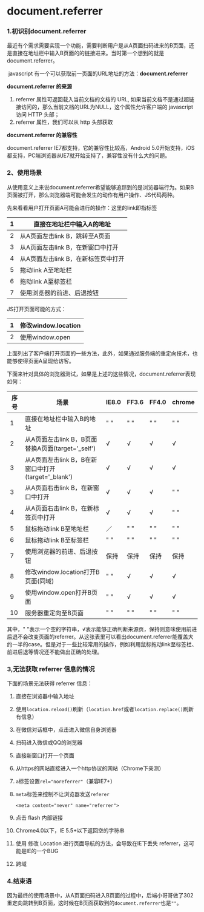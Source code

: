 # document.referrer

### 1.初识别document.referrer

​	最近有个需求需要实现一个功能，需要判断用户是从A页面扫码进来的B页面，还是直接在地址栏中输入B页面的的链接进来。当时第一个想到的就是document.referrer。

​	javascript 有一个可以获取前一页面的URL地址的方法：**document.referrer**

**document.referrer 的来源**

1. referrer 属性可返回载入当前文档的文档的 URL, 如果当前文档不是通过超链接访问的，那么当前文档的URL为NULL，这个属性允许客户端的 javascript 访问 HTTP 头部；
2. referrer 属性，我们可以从 http 头部获取

**document.referrer 的兼容性**

document.referrer IE7都支持，它的兼容性比较高，Android 5.0开始支持，iOS都支持，PC端浏览器从IE7就开始支持了，兼容性没有什么大的问题。



### 2、使用场景

​	从使用意义上来说document.referrer希望能够追踪到的是浏览器端行为。如果B页面被打开，那么浏览器端可能会发生的动作有用户操作、JS代码两种。 

先来看看用户打开页面A可能会进行的操作：这里的link即指<a>标签 

| 1    | 直接在地址栏中输入A的地址           |
| ---- | ----------------------------------- |
| 2    | 从A页面左击link B，跳转至A页面      |
| 3    | 从A页面左击link B，在新窗口中打开   |
| 4    | 从A页面左击link B，在新标签页中打开 |
| 5    | 拖动link A至地址栏                  |
| 6    | 拖动link A至标签栏                  |
| 7    | 使用浏览器的前进、后退按钮          |

JS打开页面可能的方式：

| 1    | 修改window.location |
| ---- | ------------------- |
| 2    | 使用window.open     |

上面列出了客户端打开页面的一些方法，此外，如果通过服务端的重定向技术，也能够使得页面A呈现给访客。

下面来针对具体的浏览器测试，如果是上述的这些情况，document.referrer表现如何：

| 序号 | 场景                                                | IE8.0 | FF3.6 | FF4.0 | chrome |
| ---- | --------------------------------------------------- | ----- | ----- | ----- | ------ |
| 1    | 直接在地址栏中输入B的地址                           | " "   | " "   | " "   | " "    |
| 2    | 从A页面左击link B，B页面替换A页面(target='_self')   | √     | √     | √     | √      |
| 3    | 从A页面左击link B，B在新窗口中打开(target='_blank') | √     | √     | √     | √      |
| 3    | 从A页面右击link B，在新窗口中打开                   | √     | √     | √     | " "    |
| 4    | 从A页面右击link B，在新标签页中打开                 | √     | √     | √     | " "    |
| 5    | 鼠标拖动link B至地址栏                              | ／    | " "   | " "   | " "    |
| 6    | 鼠标拖动link B至标签栏                              | " "   | " "   | " "   | " "    |
| 7    | 使用浏览器的前进、后退按钮                          | 保持  | 保持  | 保持  | 保持   |
| 8    | 修改window.location打开B页面(同域)                  | " "   | √     | √     | √      |
| 9    | 使用window.open打开B页面                            | " "   | √     | √     | √      |
| 10   | 服务器重定向至B页面                                 | " "   | " "   | " "   | " "    |

其中，" "表示一个空的字符串，√表示能够正确判断来源页，保持则意味使用前进后退不会改变页面的referrer。从这张表里可以看出document.referrer能覆盖大约一半的case。但是对于一些比较常用的操作，例如利用鼠标拖动link至标签栏、前进后退等情况还不能做出正确的处理。



### 3,无法获取 referrer 信息的情况

下面的场景无法获得 referrer 信息：

1. 直接在浏览器中输入地址

2. 使用`location.reload()`刷新（`location.href`或者`location.replace()`刷新有信息）

3. 在微信对话框中，点击进入微信自身浏览器

4. 扫码进入微信或QQ的浏览器

5. 直接新窗口打开一个页面

6. 从https的网站直接进入一个http协议的网站（Chrome下亲测）

7. `a`标签设置`rel="noreferrer"`（兼容IE7+）

8. `meta`标签来控制不让浏览器发送`referer`

   ```
   <meta content="never" name="referrer">
   ```

9. 点击 flash 内部链接

10. Chrome4.0以下，IE 5.5+以下返回空的字符串

11. 使用 修改 Location 进行页面导航的方法，会导致在IE下丢失 referrer，这可能是IE的一个BUG

12. 跨域



### 4.结束语

​	因为最终的使用场景中，从A页面扫码进入B页面的过程中，后端小哥哥做了302重定向跳转到B页面，这时候在B页面获取到的`document.referrer`也是`""`。